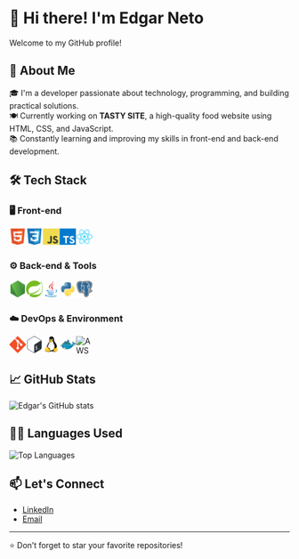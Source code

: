 # 👋 Hi there! I'm Edgar Neto

Welcome to my GitHub profile!

## 🚀 About Me

🎓 I'm a developer passionate about technology, programming, and building practical solutions.  
🍽️ Currently working on **TASTY SITE**, a high-quality food website using HTML, CSS, and JavaScript.  
📚 Constantly learning and improving my skills in front-end and back-end development.

## 🛠️ Tech Stack

### 🖥️ Front-end
<img align="left" alt="HTML" width="30px" src="https://raw.githubusercontent.com/devicons/devicon/master/icons/html5/html5-original.svg" />
<img align="left" alt="CSS" width="30px" src="https://raw.githubusercontent.com/devicons/devicon/master/icons/css3/css3-original.svg" />
<img align="left" alt="JavaScript" width="30px" src="https://raw.githubusercontent.com/devicons/devicon/master/icons/javascript/javascript-original.svg" />
<img align="left" alt="TypeScript" width="30px" src="https://raw.githubusercontent.com/devicons/devicon/master/icons/typescript/typescript-original.svg" />
<img align="left" alt="React" width="30px" src="https://raw.githubusercontent.com/devicons/devicon/master/icons/react/react-original.svg" />
<br/><br/>

### ⚙️ Back-end & Tools
<img align="left" alt="Node.js" width="30px" src="https://raw.githubusercontent.com/devicons/devicon/master/icons/nodejs/nodejs-original.svg" />
<img align="left" alt="Spring Boot" width="30px" src="https://raw.githubusercontent.com/devicons/devicon/master/icons/spring/spring-original.svg" />
<img align="left" alt="Java" width="30px" src="https://raw.githubusercontent.com/devicons/devicon/master/icons/java/java-original.svg" />
<img align="left" alt="Python" width="30px" src="https://raw.githubusercontent.com/devicons/devicon/master/icons/python/python-original.svg" />
<img align="left" alt="PostgreSQL" width="30px" src="https://raw.githubusercontent.com/devicons/devicon/master/icons/postgresql/postgresql-original.svg" />
<br/><br/>

### ☁️ DevOps & Environment
<img align="left" alt="Git" width="30px" src="https://raw.githubusercontent.com/devicons/devicon/master/icons/git/git-original.svg" />
<img align="left" alt="Bash" width="30px" src="https://raw.githubusercontent.com/devicons/devicon/master/icons/bash/bash-original.svg" />
<img align="left" alt="Linux" width="30px" src="https://raw.githubusercontent.com/devicons/devicon/master/icons/linux/linux-original.svg" />
<img align="left" alt="Docker" width="30px" src="https://raw.githubusercontent.com/devicons/devicon/master/icons/docker/docker-original.svg" />
<img align="left" alt="AWS" width="30px" src="[https://raw.githubusercontent.com/devicons/devicon/master/icons/amazonwebservices/amazonwebservices-original.sv](https://skillicons.dev/icons?i=aws&theme=dark)g" />
<br/><br/>

## 📈 GitHub Stats

![Edgar's GitHub stats](https://github-readme-stats.vercel.app/api?username=edgarneto12&show_icons=true&theme=tokyonight)

## 🧑‍💻 Languages Used

![Top Languages](https://github-readme-stats.vercel.app/api/top-langs/?username=edgarneto12&layout=compact&theme=tokyonight)

## 📫 Let's Connect

- [LinkedIn](https://www.linkedin.com/in/edgar-neto-6a395a265)
- [Email](mailto:edgarneto789@gmail.com)

---

⭐️ Don’t forget to star your favorite repositories!
